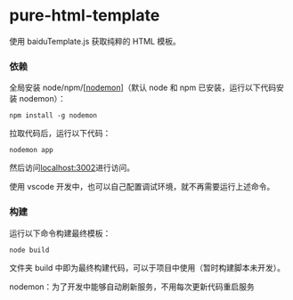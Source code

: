 # pure-html-template

[note_1]: #note_1

使用 baiduTemplate.js 获取纯粹的 HTML 模板。

### 依赖

全局安装 node/npm/[[nodemon][note_1]]（默认 node 和 npm 已安装，运行以下代码安装 nodemon）：

    npm install -g nodemon

拉取代码后，运行以下代码：

    nodemon app

然后访问[localhost:3002](http://localhost:3002/)进行访问。

使用 vscode 开发中，也可以自己配置调试环境，就不再需要运行上述命令。

### 构建

运行以下命令构建最终模板：

    node build

文件夹 build 中即为最终构建代码，可以于项目中使用（暂时构建脚本未开发）。

<span id="note_1">nodemon</span>：为了开发中能够自动刷新服务，不用每次更新代码重启服务

